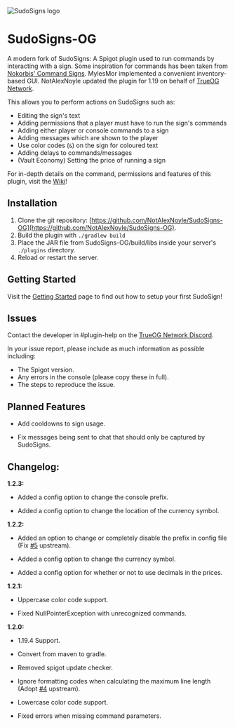 ![SudoSigns logo](https://mylesmor.dev/sudosigns/logo.png)

# SudoSigns-OG

A modern fork of SudoSigns: A Spigot plugin used to run commands by interacting with a sign. Some inspiration for commands has been taken from [Nokorbis' Command Signs](https://www.spigotmc.org/resources/command-signs.10512/). MylesMor implemented a convenient inventory-based GUI. NotAlexNoyle updated the plugin for 1.19 on behalf of [TrueOG Network](https://true-og.net).

This allows you to perform actions on SudoSigns such as:
* Editing the sign's text
* Adding permissions that a player must have to run the sign's commands
* Adding either player or console commands to a sign
* Adding messages which are shown to the player
* Use color codes (`&`) on the sign for coloured text
* Adding delays to commands/messages
* (Vault Economy) Setting the price of running a sign

For in-depth details on the command, permissions and features of this plugin, visit the [Wiki](https://github.com/MylesMor/SudoSigns/wiki)!

## Installation
1. Clone the git repository: [https://github.com/NotAlexNoyle/SudoSigns-OG](https://github.com/NotAlexNoyle/SudoSigns-OG).
2. Build the plugin with `./gradlew build`
3. Place the JAR file from SudoSigns-OG/build/libs inside your server's `./plugins` directory.
4. Reload or restart the server.

## Getting Started
Visit the [Getting Started](https://github.com/MylesMor/SudoSigns/wiki/Getting-Started) page to find out how to setup your first SudoSign!

## Issues
Contact the developer in #plugin-help on the [TrueOG Network Discord](https://discord.gg/ma9pMYpBU6).

In your issue report, please include as much information as possible including:
* The Spigot version.
* Any errors in the console (please copy these in full).
* The steps to reproduce the issue.

## Planned Features

- Add cooldowns to sign usage.

- Fix messages being sent to chat that should only be captured by SudoSigns.

## Changelog:

**1.2.3:**

- Added a config option to change the console prefix.

- Added a config option to change the location of the currency symbol.

**1.2.2:**

- Added an option to change or completely disable the prefix in config file (Fix [#5](https://github.com/MylesMor/SudoSigns/issues/5) upstream).

- Added a config option to change the currency symbol.

- Added a config option for whether or not to use decimals in the prices.

**1.2.1:**

- Uppercase color code support.

- Fixed NullPointerException with unrecognized commands.

**1.2.0:**

- 1.19.4 Support.

- Convert from maven to gradle.

- Removed spigot update checker.

- Ignore formatting codes when calculating the maximum line length (Adopt [#4](https://github.com/MylesMor/SudoSigns/pull/4) upstream).

- Lowercase color code support.

- Fixed errors when missing command parameters.